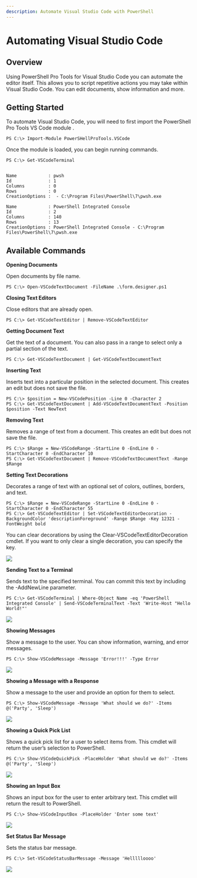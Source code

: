 ```yaml
---
description: Automate Visual Studio Code with PowerShell
---
```


# Automating Visual Studio Code

## Overview

Using PowerShell Pro Tools for Visual Studio Code you can automate the editor itself. This allows you to script repetitive actions you may take within Visual Studio Code. You can edit documents, show information and more.&#x20;

## Getting Started

To automate Visual Studio Code, you will need to first import the PowerShell Pro Tools VS Code module .

```
PS C:\> Import-Module PowerSHellProTools.VSCode
```

Once the module is loaded, you can begin running commands.&#x20;

```
PS C:\> Get-VSCodeTerminal


Name            : pwsh
Id              : 1
Columns         : 0
Rows            : 0
CreationOptions :  - C:\Program Files\PowerShell\7\pwsh.exe

Name            : PowerShell Integrated Console
Id              : 2
Columns         : 140
Rows            : 13
CreationOptions : PowerShell Integrated Console - C:\Program Files\PowerShell\7\pwsh.exe
```

## Available Commands

**Opening Documents**&#x20;

Open documents by file name.

```
PS C:\> Open-VSCodeTextDocument -FileName .\form.designer.ps1
```

**Closing Text Editors**

Close editors that are already open.

```
PS C:\> Get-VSCodeTextEditor | Remove-VSCodeTextEditor
```

**Getting Document Text**

Get the text of a document. You can also pass in a range to select only a partial section of the text.

```
PS C:\> Get-VSCodeTextDocument | Get-VSCodeTextDocumentText
```

**Inserting Text**

Inserts text into a particular position in the selected document. This creates an edit but does not save the file.

```
PS C:\> $position = New-VSCodePosition -Line 0 -Character 2
PS C:\> Get-VSCodeTextDocument | Add-VSCodeTextDocumentText -Position $position -Text NewText
```

**Removing Text**

Removes a range of text from a document. This creates an edit but does not save the file.

```
PS C:\> $Range = New-VSCodeRange -StartLine 0 -EndLine 0 -StartCharacter 0 -EndCharacter 10
PS C:\> Get-VSCodeTextDocument | Remove-VSCodeTextDocumentText -Range $Range
```

**Setting Text Decorations**

Decorates a range of text with an optional set of colors, outlines, borders, and text.

```
PS C:\> $Range = New-VSCodeRange -StartLine 0 -EndLine 0 -StartCharacter 0 -EndCharacter 55
PS C:\> Get-VSCodeTextEditor | Set-VSCodeTextEditorDecoration -BackgroundColor 'descriptionForeground' -Range $Range -Key 12321 -FontWeight bold
```

You can clear decorations by using the Clear-VSCodeTextEditorDecoration cmdlet. If you want to only clear a single decoration, you can specify the key.

[![](https://i1.wp.com/ironmansoftware.com/wp-content/uploads/2020/04/decoration.png?resize=669%2C155\&ssl=1)](https://i1.wp.com/ironmansoftware.com/wp-content/uploads/2020/04/decoration.png?ssl=1)

**Sending Text to a Terminal**

Sends text to the specified terminal. You can commit this text by including the -AddNewLine parameter.

```
PS C:\> Get-VSCodeTerminal | Where-Object Name -eq 'PowerShell Integrated Console' | Send-VSCodeTerminalText -Text 'Write-Host "Hello World!"'
```

[![](https://i2.wp.com/ironmansoftware.com/wp-content/uploads/2020/04/sendtext.png?resize=1260%2C82\&ssl=1)](https://i2.wp.com/ironmansoftware.com/wp-content/uploads/2020/04/sendtext.png?ssl=1)

**Showing Messages**

Show a message to the user. You can show information, warning, and error messages.

```
PS C:\> Show-VSCodeMessage -Message 'Error!!!' -Type Error
```

[![](https://i2.wp.com/ironmansoftware.com/wp-content/uploads/2020/04/error.png?resize=609%2C89\&ssl=1)](https://i2.wp.com/ironmansoftware.com/wp-content/uploads/2020/04/error.png?ssl=1)

**Showing a Message with a Response**

Show a message to the user and provide an option for them to select.

```
PS C:\> Show-VSCodeMessage -Message 'What should we do?' -Items @('Party', 'Sleep')
```

[![](https://i0.wp.com/ironmansoftware.com/wp-content/uploads/2020/04/showmessagewithoptions.png?resize=589%2C129\&ssl=1)](https://i0.wp.com/ironmansoftware.com/wp-content/uploads/2020/04/showmessagewithoptions.png?ssl=1)

**Showing a Quick Pick List**

Shows a quick pick list for a user to select items from. This cmdlet will return the user’s selection to PowerShell.

```
PS C:\> Show-VSCodeQuickPick -PlaceHolder 'What should we do?' -Items @('Party', 'Sleep')
```

[![](https://i0.wp.com/ironmansoftware.com/wp-content/uploads/2020/04/quicklist.png?resize=800%2C166\&ssl=1)](https://i0.wp.com/ironmansoftware.com/wp-content/uploads/2020/04/quicklist.png?ssl=1)

**Showing an Input Box**

Shows an input box for the user to enter arbitrary text. This cmdlet will return the result to PowerShell.

```
PS C:\> Show-VSCodeInputBox -PlaceHolder 'Enter some text'
```

[![](https://i1.wp.com/ironmansoftware.com/wp-content/uploads/2020/04/inputbox.png?resize=815%2C124\&ssl=1)](https://i1.wp.com/ironmansoftware.com/wp-content/uploads/2020/04/inputbox.png?ssl=1)

**Set Status Bar Message**

Sets the status bar message.

```
PS C:\> Set-VSCodeStatusBarMessage -Message 'Hellllloooo'
```

[![](https://i0.wp.com/ironmansoftware.com/wp-content/uploads/2020/04/statusbar.png?resize=797%2C100\&ssl=1)](https://i0.wp.com/ironmansoftware.com/wp-content/uploads/2020/04/statusbar.png?ssl=1)
